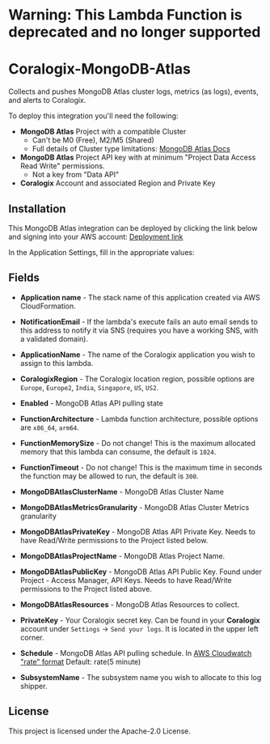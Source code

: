 # Warning: This Lambda Function is deprecated and no longer supported

# Coralogix-MongoDB-Atlas

Collects and pushes MongoDB Atlas cluster logs, metrics (as logs), events, and alerts to Coralogix.

To deploy this integration you'll need the following:

* **MongoDB Atlas** Project with a compatible Cluster
    * Can't be M0 (Free), M2/M5 (Shared)
    * Full details of Cluster type limitations: [MongoDB Atlas Docs](https://www.mongodb.com/docs/atlas/reference/free-shared-limitations/#service-m0--free-cluster---m2--and-m5-limitations)
* **MongoDB Atlas** Project API key with at minimum "Project Data Access Read Write" permissions. 
    * Not a key from "Data API"
* **Coralogix** Account and associated Region and Private Key

## Installation
This MongoDB Atlas integration can be deployed by clicking the link below and signing into your AWS account:
[Deployment link](https://serverlessrepo.aws.amazon.com/applications/eu-central-1/597078901540/Coralogix-MongoDB-Atlas)

In the Application Settings, fill in the appropriate values:

## Fields

* **Application name** - The stack name of this application created via AWS CloudFormation.

* **NotificationEmail** - If the lambda's execute fails an auto email sends to this address to notify it via SNS (requires you have a working SNS, with a validated domain).

* **ApplicationName** - The name of the Coralogix application you wish to assign to this lambda.

* **CoralogixRegion** - The Coralogix location region, possible options are ``Europe``, ``Europe2``, ``India``, ``Singapore``, ``US``, ``US2``.

* **Enabled** - MongoDB Atlas API pulling state

* **FunctionArchitecture** - Lambda function architecture, possible options are ``x86_64``, ``arm64``.

* **FunctionMemorySize** - Do not change! This is the maximum allocated memory that this lambda can consume, the default is ``1024``.

* **FunctionTimeout** - Do not change! This is the maximum time in seconds the function may be allowed to run, the default is ``300``.

* **MongoDBAtlasClusterName** - MongoDB Atlas Cluster Name

* **MongoDBAtlasMetricsGranularity** - MongoDB Atlas Cluster Metrics granularity

* **MongoDBAtlasPrivateKey** - MongoDB Atlas API Private Key. Needs to have Read/Write permissions to the Project listed below.

* **MongoDBAtlasProjectName** - MongoDB Atlas Project Name.

* **MongoDBAtlasPublicKey** - MongoDB Atlas API Public Key. Found under Project - Access Manager, API Keys. Needs to have Read/Write permissions to the Project listed above.

* **MongoDBAtlasResources** - MongoDB Atlas Resources to collect.

* **PrivateKey** - Your Coralogix secret key. Can be found in your **Coralogix** account under `Settings` -> `Send your logs`. It is located in the upper left corner.

* **Schedule** - MongoDB Atlas API pulling schedule. In [AWS Cloudwatch "rate" format](https://docs.aws.amazon.com/AmazonCloudWatch/latest/events/ScheduledEvents.html#RateExpressions) Default: rate(5 minute)

* **SubsystemName** - The subsystem name you wish to allocate to this log shipper.


## License

This project is licensed under the Apache-2.0 License.

